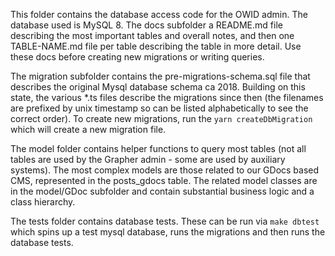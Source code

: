 This folder contains the database access code for the OWID admin. The database used is MySQL 8. The docs subfolder a README.md file describing the most important tables and overall notes, and then one TABLE-NAME.md file per table describing the table in more detail. Use these docs before creating new migrations or writing queries.

The migration subfolder contains the pre-migrations-schema.sql file that describes the original Mysql database schema ca 2018. Building on this state, the various \*.ts files describe the migrations since then (the filenames are prefixed by unix timestamp so can be listed alphabetically to see the correct order). To create new migrations, run the `yarn createDbMigration` which will create a new migration file.

The model folder contains helper functions to query most tables (not all tables are used by the Grapher admin - some are used by auxiliary systems). The most complex models are those related to our GDocs based CMS, represented in the posts_gdocs table. The related model classes are in the model/GDoc subfolder and contain substantial business logic and a class hierarchy.

The tests folder contains database tests. These can be run via `make dbtest` which spins up a test mysql database, runs the migrations and then runs the database tests.
